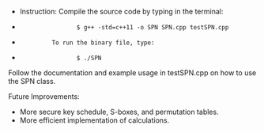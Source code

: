  * Instruction: Compile the source code by typing in the terminal:
 *                     $ g++ -std=c++11 -o SPN SPN.cpp testSPN.cpp
 *              To run the binary file, type:
 *                     $ ./SPN
Follow the documentation and example usage in testSPN.cpp on how to use the SPN class. 

Future Improvements:
- More secure key schedule, S-boxes, and permutation tables.
- More efficient implementation of calculations.
